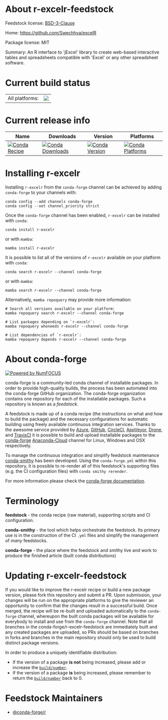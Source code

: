 About r-excelr-feedstock
========================

Feedstock license: [BSD-3-Clause](https://github.com/conda-forge/r-excelr-feedstock/blob/main/LICENSE.txt)

Home: https://github.com/Swechhya/excelR

Package license: MIT

Summary: An R interface to 'jExcel' library to create web-based interactive tables and spreadsheets compatible with 'Excel' or any other spreadsheet software.

Current build status
====================


<table><tr><td>All platforms:</td>
    <td>
      <a href="https://dev.azure.com/conda-forge/feedstock-builds/_build/latest?definitionId=11133&branchName=main">
        <img src="https://dev.azure.com/conda-forge/feedstock-builds/_apis/build/status/r-excelr-feedstock?branchName=main">
      </a>
    </td>
  </tr>
</table>

Current release info
====================

| Name | Downloads | Version | Platforms |
| --- | --- | --- | --- |
| [![Conda Recipe](https://img.shields.io/badge/recipe-r--excelr-green.svg)](https://anaconda.org/conda-forge/r-excelr) | [![Conda Downloads](https://img.shields.io/conda/dn/conda-forge/r-excelr.svg)](https://anaconda.org/conda-forge/r-excelr) | [![Conda Version](https://img.shields.io/conda/vn/conda-forge/r-excelr.svg)](https://anaconda.org/conda-forge/r-excelr) | [![Conda Platforms](https://img.shields.io/conda/pn/conda-forge/r-excelr.svg)](https://anaconda.org/conda-forge/r-excelr) |

Installing r-excelr
===================

Installing `r-excelr` from the `conda-forge` channel can be achieved by adding `conda-forge` to your channels with:

```
conda config --add channels conda-forge
conda config --set channel_priority strict
```

Once the `conda-forge` channel has been enabled, `r-excelr` can be installed with `conda`:

```
conda install r-excelr
```

or with `mamba`:

```
mamba install r-excelr
```

It is possible to list all of the versions of `r-excelr` available on your platform with `conda`:

```
conda search r-excelr --channel conda-forge
```

or with `mamba`:

```
mamba search r-excelr --channel conda-forge
```

Alternatively, `mamba repoquery` may provide more information:

```
# Search all versions available on your platform:
mamba repoquery search r-excelr --channel conda-forge

# List packages depending on `r-excelr`:
mamba repoquery whoneeds r-excelr --channel conda-forge

# List dependencies of `r-excelr`:
mamba repoquery depends r-excelr --channel conda-forge
```


About conda-forge
=================

[![Powered by
NumFOCUS](https://img.shields.io/badge/powered%20by-NumFOCUS-orange.svg?style=flat&colorA=E1523D&colorB=007D8A)](https://numfocus.org)

conda-forge is a community-led conda channel of installable packages.
In order to provide high-quality builds, the process has been automated into the
conda-forge GitHub organization. The conda-forge organization contains one repository
for each of the installable packages. Such a repository is known as a *feedstock*.

A feedstock is made up of a conda recipe (the instructions on what and how to build
the package) and the necessary configurations for automatic building using freely
available continuous integration services. Thanks to the awesome service provided by
[Azure](https://azure.microsoft.com/en-us/services/devops/), [GitHub](https://github.com/),
[CircleCI](https://circleci.com/), [AppVeyor](https://www.appveyor.com/),
[Drone](https://cloud.drone.io/welcome), and [TravisCI](https://travis-ci.com/)
it is possible to build and upload installable packages to the
[conda-forge](https://anaconda.org/conda-forge) [Anaconda-Cloud](https://anaconda.org/)
channel for Linux, Windows and OSX respectively.

To manage the continuous integration and simplify feedstock maintenance
[conda-smithy](https://github.com/conda-forge/conda-smithy) has been developed.
Using the ``conda-forge.yml`` within this repository, it is possible to re-render all of
this feedstock's supporting files (e.g. the CI configuration files) with ``conda smithy rerender``.

For more information please check the [conda-forge documentation](https://conda-forge.org/docs/).

Terminology
===========

**feedstock** - the conda recipe (raw material), supporting scripts and CI configuration.

**conda-smithy** - the tool which helps orchestrate the feedstock.
                   Its primary use is in the construction of the CI ``.yml`` files
                   and simplify the management of *many* feedstocks.

**conda-forge** - the place where the feedstock and smithy live and work to
                  produce the finished article (built conda distributions)


Updating r-excelr-feedstock
===========================

If you would like to improve the r-excelr recipe or build a new
package version, please fork this repository and submit a PR. Upon submission,
your changes will be run on the appropriate platforms to give the reviewer an
opportunity to confirm that the changes result in a successful build. Once
merged, the recipe will be re-built and uploaded automatically to the
`conda-forge` channel, whereupon the built conda packages will be available for
everybody to install and use from the `conda-forge` channel.
Note that all branches in the conda-forge/r-excelr-feedstock are
immediately built and any created packages are uploaded, so PRs should be based
on branches in forks and branches in the main repository should only be used to
build distinct package versions.

In order to produce a uniquely identifiable distribution:
 * If the version of a package **is not** being increased, please add or increase
   the [``build/number``](https://docs.conda.io/projects/conda-build/en/latest/resources/define-metadata.html#build-number-and-string).
 * If the version of a package **is** being increased, please remember to return
   the [``build/number``](https://docs.conda.io/projects/conda-build/en/latest/resources/define-metadata.html#build-number-and-string)
   back to 0.

Feedstock Maintainers
=====================

* [@conda-forge/r](https://github.com/conda-forge/r/)

